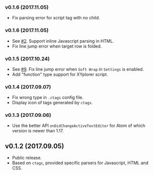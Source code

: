 ### v0.1.6 (2017.11.05)

- Fix parsing error for script tag with no child.

### v0.1.6 (2017.11.05)

- See [#2](https://github.com/alibaba/structure-view/issues/2). Support inline Javascript parsing in HTML.
- Fix line jump error when target row is folded.

### v0.1.5 (2017.10.24)

- See [#9](https://github.com/alibaba/structure-view/pull/9). Fix line jump error when `Soft Wrap` in `Settings` is enabled.
- Add "function" type support for XYplorer script.

### v0.1.4 (2017.09.07)

- Fix wrong type in `.ctags` config file.
- Display icon of tags generated by `ctags`.

### v0.1.3 (2017.09.06)

- Use the better API `onDidChangeActiveTextEditor` for Atom of which version is newer than 1.17.

## v0.1.2 (2017.09.05)

- Public release.
- Based on `ctags`, provided specific parsers for Javascript, HTML and CSS.
